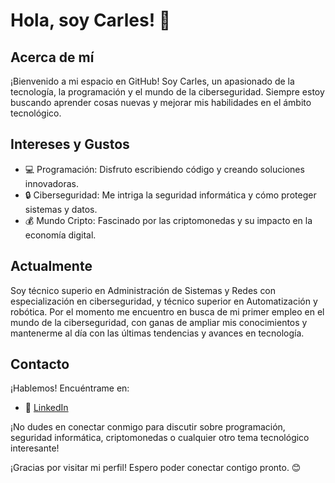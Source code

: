 # Hola, soy Carles! 👋

## Acerca de mí
¡Bienvenido a mi espacio en GitHub! Soy Carles, un apasionado de la tecnología, la programación y el mundo de la ciberseguridad. Siempre estoy buscando aprender cosas nuevas y mejorar mis habilidades en el ámbito tecnológico.

## Intereses y Gustos
- 💻 Programación: Disfruto escribiendo código y creando soluciones innovadoras.
- 🔒 Ciberseguridad: Me intriga la seguridad informática y cómo proteger sistemas y datos.
- 💰 Mundo Cripto: Fascinado por las criptomonedas y su impacto en la economía digital.

## Actualmente
Soy técnico superio en Administración de Sistemas y Redes con especialización en ciberseguridad, y técnico superior en Automatización y robótica. 
Por el momento me encuentro en busca de mi primer empleo en el mundo de la ciberseguridad, con ganas de ampliar mis conocimientos y mantenerme al día con las últimas tendencias y avances en tecnología.

## Contacto
¡Hablemos! Encuéntrame en:
- 💼 [LinkedIn](https://www.linkedin.com/in/carles-bonastre-925a9b26b/)

¡No dudes en conectar conmigo para discutir sobre programación, seguridad informática, criptomonedas o cualquier otro tema tecnológico interesante!

¡Gracias por visitar mi perfil! Espero poder conectar contigo pronto. 😊
